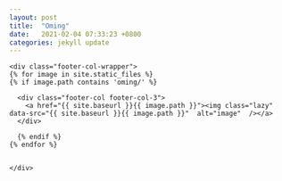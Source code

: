 ```yaml
---
layout: post
title:  "Oming"
date:   2021-02-04 07:33:23 +0800
categories: jekyll update
---
```

<style>
img {
  width: 100%;
  height: auto;
}
</style>


  <div class="wrapper">

    <div class="footer-col-wrapper">
    {% for image in site.static_files %}
	{% if image.path contains 'oming/' %}
	
      <div class="footer-col footer-col-3">
        <a href="{{ site.baseurl }}{{ image.path }}"><img class="lazy"  data-src="{{ site.baseurl }}{{ image.path }}"  alt="image"  /></a>
      </div>

      {% endif %}
	{% endfor %}

      
    </div>

  </div>
<script type="text/javascript">
    var lazyLoadInstance = new LazyLoad({
  // Your custom settings go here
});
    // lazyLoadInstance.update();
  </script>
